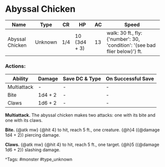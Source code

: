 # Abyssal Chicken

| Name | Type | CR | HP | AC | Speed |
|------|------|----|----|----|-------|
| Abyssal Chicken | Unknown | 1/4 | 10 (3d4 + 3) | 13 | walk: 30 ft., fly: {'number': 30, 'condition': '(see bad flier below)'} ft. |

### Actions:

| Ability | Damage | Save DC & Type | On Successful Save |
|---------|--------|----------------|--------------------|
| Multiattack | - | - | - |
| Bite | 1d4 + 2 | - | - |
| Claws | 1d6 + 2 | - | - |


**Multiattack.** The abyssal chicken makes two attacks: one with its bite and one with its claws.

**Bite.** {@atk mw} {@hit 4} to hit, reach 5 ft., one creature. {@h}4 ({@damage 1d4 + 2}) piercing damage.

**Claws.** {@atk mw} {@hit 4} to hit, reach 5 ft., one target. {@h}5 ({@damage 1d6 + 2}) slashing damage.

^Tags: #monster #type_unknown